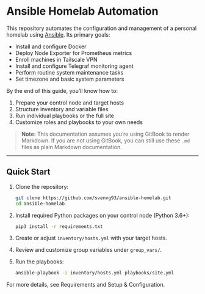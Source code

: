 # Ansible Homelab Automation

This repository automates the configuration and management of a personal homelab using [Ansible](https://www.ansible.com/). Its primary goals:

* Install and configure Docker
* Deploy Node Exporter for Prometheus metrics
* Enroll machines in Tailscale VPN
* Install and configure Telegraf monitoring agent
* Perform routine system maintenance tasks
* Set timezone and basic system parameters

By the end of this guide, you’ll know how to:

1. Prepare your control node and target hosts
2. Structure inventory and variable files
3. Run individual playbooks or the full site
4. Customize roles and playbooks to your own needs

> **Note:** This documentation assumes you’re using GitBook to render Markdown. If you are not using GitBook, you can still use these `.md` files as plain Markdown documentation.

***

## Quick Start

1.  Clone the repository:

    ```bash
    git clone https://github.com/svenvg93/ansible-homelab.git
    cd ansible-homelab
    ```
2.  Install required Python packages on your control node (Python 3.6+):

    ```bash
    pip3 install -r requirements.txt
    ```
3. Create or adjust `inventory/hosts.yml` with your target hosts.
4. Review and customize group variables under `group_vars/`.
5.  Run the playbooks:

    ```bash
    ansible-playbook -i inventory/hosts.yml playbooks/site.yml
    ```

For more details, see Requirements and Setup & Configuration.
